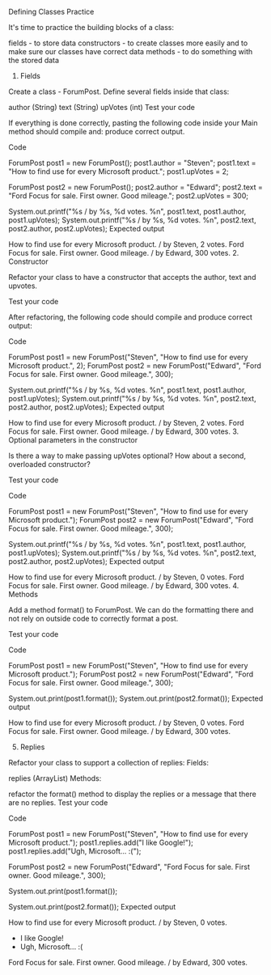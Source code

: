 Defining Classes Practice

It's time to practice the building blocks of a class:

fields - to store data
constructors - to create classes more easily and to make sure our classes have correct data
methods - to do something with the stored data
1. Fields

Create a class - ForumPost. Define several fields inside that class:

author (String)
text (String)
upVotes (int)
Test your code

If everything is done correctly, pasting the following code inside your Main method should compile and: produce correct output.

Code

ForumPost post1 = new ForumPost();
post1.author = "Steven";
post1.text = "How to find use for every Microsoft product.";
post1.upVotes = 2;

ForumPost post2 = new ForumPost();
post2.author = "Edward";
post2.text = "Ford Focus for sale. First owner. Good mileage.";
post2.upVotes = 300;

System.out.printf("%s / by %s, %d votes. %n", post1.text, post1.author, post1.upVotes);
System.out.printf("%s / by %s, %d votes. %n", post2.text, post2.author, post2.upVotes);
Expected output

How to find use for every Microsoft product. / by Steven, 2 votes.
Ford Focus for sale. First owner. Good mileage. / by Edward, 300 votes.
2. Constructor

Refactor your class to have a constructor that accepts the author, text and upvotes.

Test your code

After refactoring, the following code should compile and produce correct output:

Code

ForumPost post1 = new ForumPost("Steven", "How to find use for every Microsoft product.", 2);
ForumPost post2 = new ForumPost("Edward", "Ford Focus for sale. First owner. Good mileage.", 300);

System.out.printf("%s / by %s, %d votes. %n", post1.text, post1.author, post1.upVotes);
System.out.printf("%s / by %s, %d votes. %n", post2.text, post2.author, post2.upVotes);
Expected output

How to find use for every Microsoft product. / by Steven, 2 votes.
Ford Focus for sale. First owner. Good mileage. / by Edward, 300 votes.
3. Optional parameters in the constructor

Is there a way to make passing upVotes optional? How about a second, overloaded constructor?

Test your code

Code

ForumPost post1 = new ForumPost("Steven", "How to find use for every Microsoft product.");
ForumPost post2 = new ForumPost("Edward", "Ford Focus for sale. First owner. Good mileage.", 300);

System.out.printf("%s / by %s, %d votes. %n", post1.text, post1.author, post1.upVotes);
System.out.printf("%s / by %s, %d votes. %n", post2.text, post2.author, post2.upVotes);
Expected output

How to find use for every Microsoft product. / by Steven, 0 votes.
Ford Focus for sale. First owner. Good mileage. / by Edward, 300 votes.
4. Methods

Add a method format() to ForumPost. We can do the formatting there and not rely on outside code to correctly format a post.

Test your code

Code

ForumPost post1 = new ForumPost("Steven", "How to find use for every Microsoft product.");
ForumPost post2 = new ForumPost("Edward", "Ford Focus for sale. First owner. Good mileage.", 300);

System.out.print(post1.format());
System.out.print(post2.format());
Expected output

How to find use for every Microsoft product. / by Steven, 0 votes.
Ford Focus for sale. First owner. Good mileage. / by Edward, 300 votes.

5. Replies

Refactor your class to support a collection of replies:
Fields:

replies (ArrayList<String>)
Methods:

refactor the format() method to display the replies or a message that there are no replies.
Test your code

Code

ForumPost post1 = new ForumPost("Steven", "How to find use for every Microsoft product.");
post1.replies.add("I like Google!");
post1.replies.add("Ugh, Microsoft... :(");

ForumPost post2 = new ForumPost("Edward", "Ford Focus for sale. First owner. Good mileage.", 300);

System.out.print(post1.format());

System.out.print(post2.format());
Expected output

How to find use for every Microsoft product. / by Steven, 0 votes.
- I like Google!
- Ugh, Microsoft... :(

Ford Focus for sale. First owner. Good mileage. / by Edward, 300 votes.
